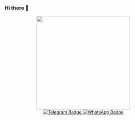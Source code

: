 ### Hi there 👋

<!--
**MrIcePea/MrIcePea** is a ✨ _special_ ✨ repository because its `README.md` (this file) appears on your GitHub profile.

Here are some ideas to get you started:

- 🔭 I’m currently working on ...
- 🌱 I’m currently learning ...
- 👯 I’m looking to collaborate on ...
- 🤔 I’m looking for help with ...
- 💬 Ask me about ...
- 📫 How to reach me: ...
- 😄 Pronouns: ...
- ⚡ Fun fact: ...
-->
<!--
<div id="header" align="center">
  <img src="https://media.giphy.com/media/R03zWv5p1oNSQd91EP/giphy.gif" width="300"/>
</div>
-->


<!--
https://media.giphy.com/media/wwg1suUiTbCY8H8vIA/giphy-downsized-large.gif
  <img src="https://img.shields.io/badge/YouTube-red?style=for-the-badge&logo=youtube&logoColor=white" alt="Youtube Badge"/>
  <img src="https://img.shields.io/badge/Twitter-blue?style=for-the-badge&logo=twitter&logoColor=white" alt="Twitter Badge"/>
-->

<!--
<div id="header" align="center">
  <img src="https://media.giphy.com/media/wwg1suUiTbCY8H8vIA/giphy-downsized-large.gif" width="300"/>
</div>

<div id="header" align="center">
  <img src="https://media.giphy.com/media/JqSvF5Och8cOq7Jh5l/giphy.gif" width="300"/>
</div>
-->








<div id="header" align="center">
  <a href="https://t.me/MrIcePea">
    <img src="https://media.giphy.com/media/Q59SaNn2vX1Sb8XIrf/giphy.gif" width="300"/>
  <a />
</div>

<div id="badges" align="center">  
  <a href="https://t.me/MrIcePea">
    <img src="https://img.shields.io/badge/Telegram-blue?style=for-the-badge&logo=telegram&logoColor=brightgreen" alt="Telegram Badge"/>
  <a />
  <a href="https://wa.me/89851915517">
    <img src="https://img.shields.io/badge/WhatsApp-brightgreen?style=for-the-badge&logo=whatsapp&logoColor=white" alt="WhatsApp Badge"/>
  <a />
</div>
 
<!--
<div id="badges black">
  <a href="https://t.me/MrIcePea">
    <img src="https://img.shields.io/badge/Telegram-black?style=for-the-badge&logo=telegram&logoColor=brightgreen" alt="Telegram Badge Black"/>
  <a />
  <a href="https://wa.me/89851915517">
    <img src="https://img.shields.io/badge/WhatsApp-black?style=for-the-badge&logo=whatsapp&logoColor=brightgreen" alt="WhatsApp Badge"/>
  <a />
</div>
-->
   

